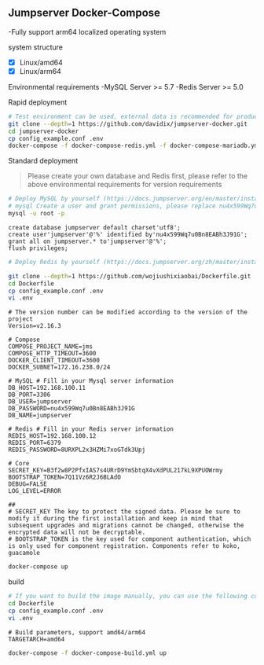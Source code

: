 ## Jumpserver Docker-Compose

-Fully support arm64 localized operating system

system structure
-[x] Linux/amd64
-[x] Linux/arm64

Environmental requirements
-MySQL Server >= 5.7
-Redis Server >= 5.0

Rapid deployment
```sh
# Test environment can be used, external data is recommended for production environment
git clone --depth=1 https://github.com/davidix/jumpserver-docker.git
cd jumpserver-docker
cp config_example.conf .env
docker-compose -f docker-compose-redis.yml -f docker-compose-mariadb.yml -f docker-compose.yml up
```

Standard deployment

> Please create your own database and Redis first, please refer to the above environmental requirements for version requirements

```sh
# Deploy MySQL by yourself (https://docs.jumpserver.org/en/master/install/setup_by_lb/#mysql)
# mysql Create a user and grant permissions, please replace nu4x599Wq7u0Bn8EABh3J91G with your own password
mysql -u root -p
```

```mysql
create database jumpserver default charset'utf8';
create user'jumpserver'@'%' identified by'nu4x599Wq7u0Bn8EABh3J91G';
grant all on jumpserver.* to'jumpserver'@'%';
flush privileges;
```

```sh
# Deploy Redis by yourself (https://docs.jumpserver.org/zh/master/install/setup_by_lb/#redis)
```

```sh
git clone --depth=1 https://github.com/wojiushixiaobai/Dockerfile.git
cd Dockerfile
cp config_example.conf .env
vi .env
```
```vim
# The version number can be modified according to the version of the project
Version=v2.16.3

# Compose
COMPOSE_PROJECT_NAME=jms
COMPOSE_HTTP_TIMEOUT=3600
DOCKER_CLIENT_TIMEOUT=3600
DOCKER_SUBNET=172.16.238.0/24

# MySQL # Fill in your Mysql server information
DB_HOST=192.168.100.11
DB_PORT=3306
DB_USER=jumpserver
DB_PASSWORD=nu4x599Wq7u0Bn8EABh3J91G
DB_NAME=jumpserver

# Redis # Fill in your Redis server information
REDIS_HOST=192.168.100.12
REDIS_PORT=6379
REDIS_PASSWORD=8URXPL2x3HZMi7xoGTdk3Upj

# Core
SECRET_KEY=B3f2w8P2PfxIAS7s4URrD9YmSbtqX4vXdPUL217kL9XPUOWrmy
BOOTSTRAP_TOKEN=7Q11Vz6R2J6BLAdO
DEBUG=FALSE
LOG_LEVEL=ERROR

##
# SECRET_KEY The key to protect the signed data. Please be sure to modify it during the first installation and keep in mind that subsequent upgrades and migrations cannot be changed, otherwise the encrypted data will not be decryptable.
# BOOTSTRAP_TOKEN is the key used for component authentication, which is only used for component registration. Components refer to koko, guacamole
```
```sh
docker-compose up
```

build
```sh
# If you want to build the image manually, you can use the following command
cd Dockerfile
cp config_example.conf .env
vi .env
```
```vim
# Build parameters, support amd64/arm64
TARGETARCH=amd64
```
```bash
docker-compose -f docker-compose-build.yml up
```